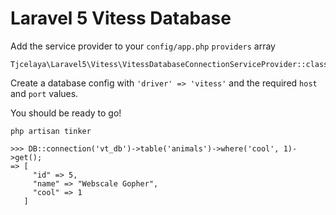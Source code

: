 # Laravel 5 Vitess Database

Add the service provider to your `config/app.php` `providers` array
```
Tjcelaya\Laravel5\Vitess\VitessDatabaseConnectionServiceProvider::class,
```

Create a database config with `'driver' => 'vitess'` and the required `host` and `port` values.

You should be ready to go!

```
php artisan tinker

>>> DB::connection('vt_db')->table('animals')->where('cool', 1)->get();
=> [
     "id" => 5,
     "name" => "Webscale Gopher",
     "cool" => 1
   ]
```
